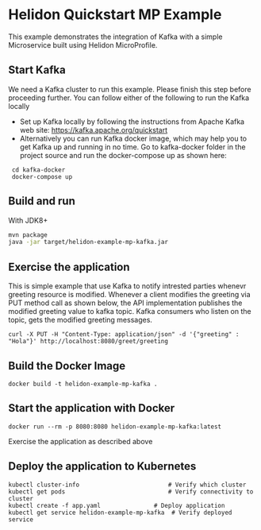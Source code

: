 # Helidon Quickstart MP Example

This example demonstrates the integration of Kafka with a simple Microservice built using Helidon MicroProfile.

## Start Kafka
We need a Kafka cluster to run this example. Please finish this step before proceeding further. 
You can follow either of the following to run the Kafka locally
- Set up Kafka locally by following the instructions from Apache Kafka web site: https://kafka.apache.org/quickstart
- Alternatively  you can run Kafka docker image, which may help you to get Kafka up and running in no time. 
Go to kafka-docker folder in the project source and run the docker-compose up as shown here: 
 ``` 
  cd kafka-docker
  docker-compose up
 ```

## Build and run

With JDK8+
```bash
mvn package
java -jar target/helidon-example-mp-kafka.jar
```

## Exercise the application

This is simple example that use Kafka to notify intrested parties whenevr greeting resource is modified.
Whenever a client modifies the greeting via PUT method call as shown below, the API implementation
publishes the modified greeting value to kafka topic. Kafka consumers who listen on the topic, 
gets the modified greeting  messages. 

```
curl -X PUT -H "Content-Type: application/json" -d '{"greeting" : "Hola"}' http://localhost:8080/greet/greeting

```


## Build the Docker Image

```
docker build -t helidon-example-mp-kafka .
```

## Start the application with Docker

```
docker run --rm -p 8080:8080 helidon-example-mp-kafka:latest
```

Exercise the application as described above

## Deploy the application to Kubernetes

```
kubectl cluster-info                         # Verify which cluster
kubectl get pods                             # Verify connectivity to cluster
kubectl create -f app.yaml               # Deploy application
kubectl get service helidon-example-mp-kafka  # Verify deployed service
```
